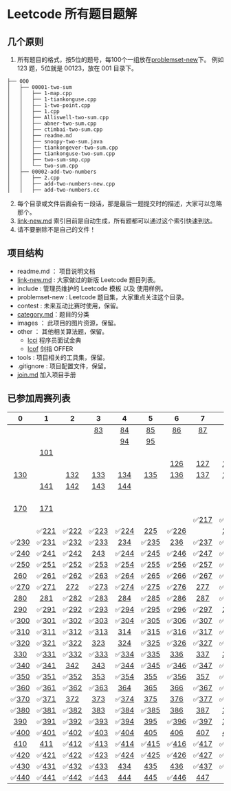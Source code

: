 # Leetcode 所有题目题解


## 几个原则  


1. 所有题目的格式，按5位的题号，每100个一组放在[problemset-new](./problemset-new)下。 例如 123 题，5位就是 00123，放在 001 目录下。  
```
├── 000
│   ├── 00001-two-sum
│   │   ├── 1-map.cpp
│   │   ├── 1-tiankonguse.cpp
│   │   ├── 1-two-point.cpp
│   │   ├── 1.cpp
│   │   ├── Alliswell-two-sum.cpp
│   │   ├── abner-two-sum.cpp
│   │   ├── ctimbai-two-sum.cpp
│   │   ├── readme.md
│   │   ├── snoopy-two-sum.java
│   │   ├── tiankongever-two-sum.cpp
│   │   ├── tiankonguse-two-sum.cpp
│   │   ├── two-sum-smp.cpp
│   │   └── two-sum.cpp
│   ├── 00002-add-two-numbers
│   │   ├── 2.cpp
│   │   ├── add-two-numbers-new.cpp
│   │   ├── add-two-numbers.cc
```
2. 每个目录或文件后面会有一段话，那是最后一题提交时的描述，大家可以忽略那个。  
3. [link-new.md](link-new.md) 索引目前是自动生成，所有题都可以通过这个索引快速到达。  
4. 请不要删除不是自己的文件！


## 项目结构


* readme.md ： 项目说明文档
* [link-new.md](link-new.md) : 大家做过的新版 Leetcode  题目列表。  
* include : 管理员维护的 Leetcode 模板 以及 使用样例。  
* problemset-new : Leetcode 题目集，大家重点关注这个目录。   
* contest : 未来互动比赛时使用，保留。  
* [category.md](category.md)：题目的分类  
* images ： 此项目的图片资源，保留。  
* other ： 其他相关算法题，保留。  
    * [lcci](other/lcci/) 程序员面试金典
    * [lcof](other/lcof/) 剑指 OFFER
* tools : 项目相关的工具集，保留。  
* .gitignore : 项目配置文件，保留。    
* [join.md](join.md) 加入项目手册  

## 已参加周赛列表

| 0 | 1 | 2 | 3 | 4 | 5 | 6 | 7 | 8 | 9 |
| :---: | :---: | :---: | :---: | :---: | :---: | :---: | :---: | :---: | :---: |
|  |  |  | [83](./contest/0/083/) | [84](./contest/0/084/) | [85](./contest/0/085/) | [86](./contest/0/086/) | [87](./contest/0/087/) | [88](./contest/0/088/) | [89](./contest/0/089/) |
|  |  |  |  | [94](./contest/0/094/) | [95](./contest/0/095/) |  |  |  |  |
|  | [101](./contest/1/101/) |  |  |  |  |  |  |  |  |
|  |  |  |  |  |  | [126](./contest/1/126/) | [127](./contest/1/127/) | [128](./contest/1/128/) | [129](./contest/1/129/) |
| [130](./contest/1/130/) |  | [132](./contest/1/132/) | [133](./contest/1/133/) | [134](./contest/1/134/) | [135](./contest/1/135/) | [136](./contest/1/136/) | [137](./contest/1/137/) | [138](./contest/1/138/) | [139](./contest/1/139/) |
|  | [141](./contest/1/141/) | [142](./contest/1/142/) | [143](./contest/1/143/) | [144](./contest/1/144/) |  |  |  |  |  |
|  |  |  |  |  |  |  |  |  | [169](./contest/1/169/) |
| [170](./contest/1/170/) | [171](./contest/1/171/) |  |  |  |  |  |  |  |  |
|  |  |  |  |  |  |  | ✅[217](./contest/2/217/) | ✅[218](./contest/2/218/) | ✅[219](./contest/2/219/) |
|  | ✅[221](./contest/2/221/) | ✅[222](./contest/2/222/) | ✅[223](./contest/2/223/) | ✅[224](./contest/2/224/) | [225](./contest/2/225/) | ✅[226](./contest/2/226/) |  | [228](./contest/2/228/) | ✅[229](./contest/2/229/) |
| ✅[230](./contest/2/230/) | ✅[231](./contest/2/231/) | ✅[232](./contest/2/232/) | ✅[233](./contest/2/233/) | [234](./contest/2/234/) | ✅[235](./contest/2/235/) | [236](./contest/2/236/) | ✅[237](./contest/2/237/) | ✅[238](./contest/2/238/) | [239](./contest/2/239/) |
| ✅[240](./contest/2/240/) | ✅[241](./contest/2/241/) | ✅[242](./contest/2/242/) | [243](./contest/2/243/) | ✅[244](./contest/2/244/) | ✅[245](./contest/2/245/) | ✅[246](./contest/2/246/) | ✅[247](./contest/2/247/) | ✅[248](./contest/2/248/) | ✅[249](./contest/2/249/) |
| ✅[250](./contest/2/250/) | ✅[251](./contest/2/251/) | ✅[252](./contest/2/252/) | ✅[253](./contest/2/253/) | ✅[254](./contest/2/254/) | ✅[255](./contest/2/255/) | ✅[256](./contest/2/256/) | ✅[257](./contest/2/257/) | ✅[258](./contest/2/258/) | ✅[259](./contest/2/259/) |
| [260](./contest/2/260/) | ✅[261](./contest/2/261/) | ✅[262](./contest/2/262/) | ✅[263](./contest/2/263/) | ✅[264](./contest/2/264/) | ✅[265](./contest/2/265/) | ✅[266](./contest/2/266/) | ✅[267](./contest/2/267/) | ✅[268](./contest/2/268/) | ✅[269](./contest/2/269/) |
| ✅[270](./contest/2/270/) | ✅[271](./contest/2/271/) | [272](./contest/2/272/) | ✅[273](./contest/2/273/) | ✅[274](./contest/2/274/) | ✅[275](./contest/2/275/) | ✅[276](./contest/2/276/) | [277](./contest/2/277/) | ✅[278](./contest/2/278/) | ✅[279](./contest/2/279/) |
| [280](./contest/2/280/) | [281](./contest/2/281/) | ✅[282](./contest/2/282/) | ✅[283](./contest/2/283/) | [284](./contest/2/284/) | ✅[285](./contest/2/285/) | ✅[286](./contest/2/286/) | [287](./contest/2/287/) | ✅[288](./contest/2/288/) | ✅[289](./contest/2/289/) |
| [290](./contest/2/290/) | ✅[291](./contest/2/291/) | ✅[292](./contest/2/292/) | ✅[293](./contest/2/293/) | ✅[294](./contest/2/294/) | ✅[295](./contest/2/295/) | ✅[296](./contest/2/296/) | ✅[297](./contest/2/297/) | [298](./contest/2/298/) | ✅[299](./contest/2/299/) |
| ✅[300](./contest/3/300/) | ✅[301](./contest/3/301/) | ✅[302](./contest/3/302/) | ✅[303](./contest/3/303/) | ✅[304](./contest/3/304/) | ✅[305](./contest/3/305/) | ✅[306](./contest/3/306/) | ✅[307](./contest/3/307/) | ✅[308](./contest/3/308/) | ✅[309](./contest/3/309/) |
| ✅[310](./contest/3/310/) | ✅[311](./contest/3/311/) | ✅[312](./contest/3/312/) | ✅[313](./contest/3/313/) | [314](./contest/3/314/) | ✅[315](./contest/3/315/) | ✅[316](./contest/3/316/) | ✅[317](./contest/3/317/) | ✅[318](./contest/3/318/) | ✅[319](./contest/3/319/) |
| ✅[320](./contest/3/320/) | ✅[321](./contest/3/321/) | ✅[322](./contest/3/322/) | [323](./contest/3/323/) | [324](./contest/3/324/) | ✅[325](./contest/3/325/) | ✅[326](./contest/3/326/) | ✅[327](./contest/3/327/) | ✅[328](./contest/3/328/) | [329](./contest/3/329/) |
| [330](./contest/3/330/) | ✅[331](./contest/3/331/) | ✅[332](./contest/3/332/) | ✅[333](./contest/3/333/) | ✅[334](./contest/3/334/) | ✅[335](./contest/3/335/) | [336](./contest/3/336/) | [337](./contest/3/337/) | [338](./contest/3/338/) | ✅[339](./contest/3/339/) |
| ✅[340](./contest/3/340/) | ✅[341](./contest/3/341/) | [342](./contest/3/342/) | [343](./contest/3/343/) | ✅[344](./contest/3/344/) | ✅[345](./contest/3/345/) | ✅[346](./contest/3/346/) | ✅[347](./contest/3/347/) | ✅[348](./contest/3/348/) | ✅[349](./contest/3/349/) |
| ✅[350](./contest/3/350/) | ✅[351](./contest/3/351/) | ✅[352](./contest/3/352/) | [353](./contest/3/353/) | ✅[354](./contest/3/354/) | [355](./contest/3/355/) | ✅[356](./contest/3/356/) | [357](./contest/3/357/) | ✅[358](./contest/3/358/) | [359](./contest/3/359/) |
| ✅[360](./contest/3/360/) | ✅[361](./contest/3/361/) | ✅[362](./contest/3/362/) | ✅[363](./contest/3/363/) | [364](./contest/3/364/) | [365](./contest/3/365/) | [366](./contest/3/366/) | ✅[367](./contest/3/367/) | ✅[368](./contest/3/368/) | ✅[369](./contest/3/369/) |
| ✅[370](./contest/3/370/) | ✅[371](./contest/3/371/) | [372](./contest/3/372/) | [373](./contest/3/373/) | ✅[374](./contest/3/374/) | [375](./contest/3/375/) | [376](./contest/3/376/) | ✅[377](./contest/3/377/) | ✅[378](./contest/3/378/) | ✅[379](./contest/3/379/) |
| ✅[380](./contest/3/380/) | ✅[381](./contest/3/381/) | ✅[382](./contest/3/382/) | [383](./contest/3/383/) | ✅[384](./contest/3/384/) | ✅[385](./contest/3/385/) | [386](./contest/3/386/) | [387](./contest/3/387/) | [388](./contest/3/388/) | [389](./contest/3/389/) |
| [390](./contest/3/390/) | ✅[391](./contest/3/391/) | ✅[392](./contest/3/392/) | ✅[393](./contest/3/393/) | ✅[394](./contest/3/394/) | [395](./contest/3/395/) | ✅[396](./contest/3/396/) | ✅[397](./contest/3/397/) | [398](./contest/3/398/) | ✅[399](./contest/3/399/) |
| ✅[400](./contest/4/400/) | ✅[401](./contest/4/401/) | ✅[402](./contest/4/402/) | ✅[403](./contest/4/403/) | ✅[404](./contest/4/404/) | [405](./contest/4/405/) | [406](./contest/4/406/) | [407](./contest/4/407/) | [408](./contest/4/408/) | [409](./contest/4/409/) |
| [410](./contest/4/410/) | [411](./contest/4/411/) | ✅[412](./contest/4/412/) | ✅[413](./contest/4/413/) | ✅[414](./contest/4/414/) | ✅[415](./contest/4/415/) | ✅[416](./contest/4/416/) | ✅[417](./contest/4/417/) | ✅[418](./contest/4/418/) | [419](./contest/4/419/) |
| ✅[420](./contest/4/420/) | ✅[421](./contest/4/421/) | ✅[422](./contest/4/422/) | ✅[423](./contest/4/423/) | ✅[424](./contest/4/424/) | ✅[425](./contest/4/425/) | ✅[426](./contest/4/426/) | ✅[427](./contest/4/427/) | ✅[428](./contest/4/428/) | ✅[429](./contest/4/429/) |
| ✅[430](./contest/4/430/) | ✅[431](./contest/4/431/) | ✅[432](./contest/4/432/) | ✅[433](./contest/4/433/) | [434](./contest/4/434/) | [435](./contest/4/435/) | [436](./contest/4/436/) | ✅[437](./contest/4/437/) | ✅[438](./contest/4/438/) | ✅[439](./contest/4/439/) |
| ✅[440](./contest/4/440/) | ✅[441](./contest/4/441/) | ✅[442](./contest/4/442/) | ✅[443](./contest/4/443/) | [444](./contest/4/444/) | [445](./contest/4/445/) | ✅[446](./contest/4/446/) | [447](./contest/4/447/) |  |  |
